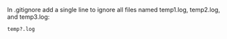 In .gitignore add a single line to ignore all files named temp1.log, temp2.log, and temp3.log:

    temp?.log
